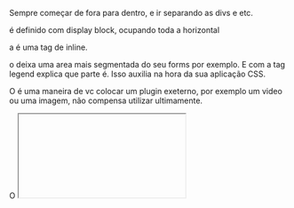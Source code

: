 Sempre começar de fora para dentro, e ir separando as divs e etc.

<div> é definido com display block, ocupando toda a horizontal

a <span> é uma tag de inline.

o <fildset> deixa uma area mais segmentada do seu forms por exemplo. E com a tag legend explica que parte é. Isso auxilia na hora da sua aplicação CSS.

 O <embed> é uma maneira de vc colocar um plugin exeterno, por exemplo um video ou uma imagem, não compensa utilizar ultimamente.

 O <iframe>  voce pode adicionar uma pagina de qualquer diretorio da internet, na sua propia pagina.